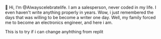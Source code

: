 👋 Hi, I’m @Alwayscelebratelife. I am a salesperson, never coded in my life.
I even haven't write anything properly in years. Wow, i just remembered the days that was willing to be become a writer one day. 
Well, my family forced me to become an electronics engineer, and here i am. 

This is to try if i can change anyhthing from replit
